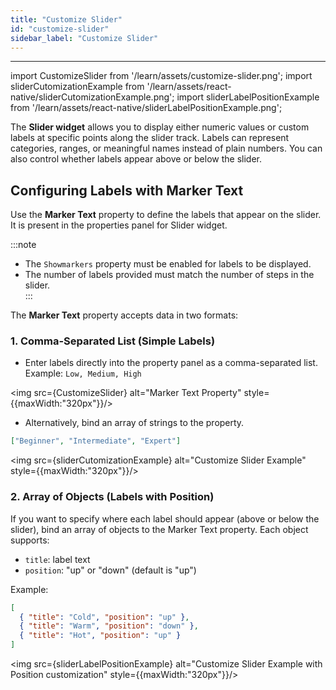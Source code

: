 ```yaml
---
title: "Customize Slider"
id: "customize-slider"
sidebar_label: "Customize Slider"
---
```

---

import CustomizeSlider from '/learn/assets/customize-slider.png';
import sliderCutomizationExample from '/learn/assets/react-native/sliderCutomizationExample.png';
import sliderLabelPositionExample from '/learn/assets/react-native/sliderLabelPositionExample.png';

The **Slider widget** allows you to display either numeric values or custom labels at specific points along the slider track. Labels can represent categories, ranges, or meaningful names instead of plain numbers. You can also control whether labels appear above or below the slider.  

## Configuring Labels with Marker Text

Use the **Marker Text** property to define the labels that appear on the slider. It is present in the properties panel for Slider widget.

:::note
- The `Showmarkers` property must be enabled for labels to be displayed.  
- The number of labels provided must match the number of steps in the slider.  
:::

The **Marker Text** property accepts data in two formats:

### 1. Comma-Separated List (Simple Labels)

- Enter labels directly into the property panel as a comma-separated list. Example: `Low, Medium, High`  

<img src={CustomizeSlider} alt="Marker Text Property" style={{maxWidth:"320px"}}/>

- Alternatively, bind an array of strings to the property. 

```json
["Beginner", "Intermediate", "Expert"]
```

<img src={sliderCutomizationExample} alt="Customize Slider Example" style={{maxWidth:"320px"}}/>

### 2. Array of Objects (Labels with Position)

If you want to specify where each label should appear (above or below the slider), bind an array of objects to the Marker Text property. Each object supports:
- `title`: label text
- `position`: "up" or "down" (default is "up")

Example:
```json
[
  { "title": "Cold", "position": "up" },
  { "title": "Warm", "position": "down" },
  { "title": "Hot", "position": "up" }
]
```
<img src={sliderLabelPositionExample} alt="Customize Slider Example with Position customization" style={{maxWidth:"320px"}}/>

